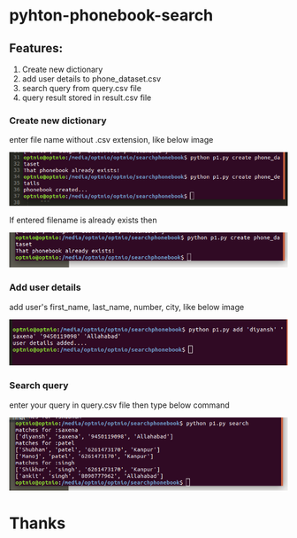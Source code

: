 # pyhton-phonebook-search

## Features:
1. Create new dictionary
2. add user details to phone_dataset.csv
3. search query from query.csv file
4. query result stored in result.csv file

### Create new dictionary

enter file name without .csv extension, like below image

![alt text](https://github.com/geekfarmer/pyhton-phonebook-search/blob/master/filecreated.png "file created")

If entered filename is already exists then 

![alt text](https://github.com/geekfarmer/pyhton-phonebook-search/blob/master/fileexists.png "file already exists")


### Add user details 

add user's first_name, last_name, number, city, like below image

![alt text](https://github.com/geekfarmer/pyhton-phonebook-search/blob/master/add.png "add user_details")

### Search query

enter your query in query.csv file then type below command

![alt text](https://github.com/geekfarmer/pyhton-phonebook-search/blob/master/search.png "search query")

# Thanks

